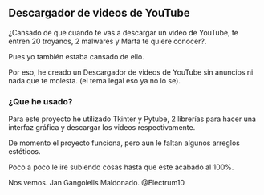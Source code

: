 ## Descargador de videos de YouTube

¿Cansado de que cuando te vas a descargar un video de YouTube, te entren 20 troyanos, 2 malwares y Marta te quiere conocer?.

Pues yo también estaba cansado de ello.

Por eso, he creado un Descargador de videos de YouTube sin anuncios ni nada que te molesta.
(el tema legal eso ya no lo se).

### ¿Que he usado?

Para este proyecto he utilizado Tkinter y Pytube, 2 librerías para hacer una interfaz gráfica y descargar los videos respectivamente.

De momento el proyecto funciona, pero aun le faltan algunos arreglos estéticos.

Poco a poco le ire subiendo cosas hasta que este acabado al 100%.


Nos vemos.
Jan Gangolells Maldonado.
@Electrum10